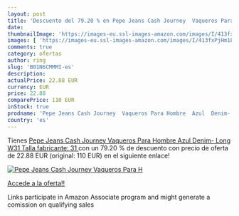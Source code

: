 ```yaml
---
layout: post
title: 'Descuento del 79.20 % en Pepe Jeans Cash Journey  Vaqueros Para H'
date: 
thumbnailImage: 'https://images-eu.ssl-images-amazon.com/images/I/413fxPjHm1L._SL200_.jpg'
images: [ 'https://images-eu.ssl-images-amazon.com/images/I/413fxPjHm1L._SL200_.jpg' ]
comments: true
category: ofertas
author: ring
slug: 'B01N6CMMMI-es'
description:
actualPrice: 22.88 EUR
currency: EUR
price: 22.88
comparePrice: 110 EUR
inStock: true
prodname: 'Pepe Jeans Cash Journey  Vaqueros Para Hombre  Azul  Denim- Long   W31  Talla fabricante: 31 '
country: 'es'
---
```


Tienes [Pepe Jeans Cash Journey  Vaqueros Para Hombre  Azul  Denim- Long   W31  Talla fabricante: 31 ](https://www.amazon.es/dp/B01N6CMMMI/?tag=tolees-21) con un 79.20 % de descuento con precio de oferta de 22.88 EUR (original: 110 EUR) en el siguiente enlace!

[![Pepe Jeans Cash Journey  Vaqueros Para H](https://images-eu.ssl-images-amazon.com/images/I/413fxPjHm1L._SL200_.jpg)](https://www.amazon.es/dp/B01N6CMMMI/?tag=tolees-21)

[Accede a la oferta!!](https://www.amazon.es/dp/B01N6CMMMI/?tag=tolees-21)

Links participate in Amazon Associate program and might generate a comission on qualifying sales


